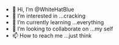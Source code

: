 - 👋 Hi, I’m @WhiteHatBlue
- 👀 I’m interested in ...cracking
- 🌱 I’m currently learning ...everything
- 💞️ I’m looking to collaborate on ...my self
- 📫 How to reach me ...just think

<!---
WhiteHatBlue/WhiteHatBlue is a ✨ special ✨ repository because its `README.md` (this file) appears on your GitHub profile.
You can click the Preview link to take a look at your changes.
--->
